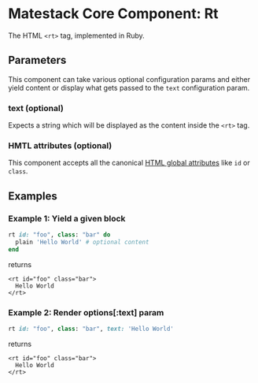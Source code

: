 # Matestack Core Component: Rt

The HTML `<rt>` tag, implemented in Ruby.

## Parameters

This component can take various optional configuration params and either yield content or display what gets passed to the `text` configuration param.

### text \(optional\)

Expects a string which will be displayed as the content inside the `<rt>` tag.

### HMTL attributes \(optional\)

This component accepts all the canonical [HTML global attributes](https://www.w3schools.com/tags/ref_standardattributes.asp) like `id` or `class`.

## Examples

### Example 1: Yield a given block

```ruby
rt id: "foo", class: "bar" do
  plain 'Hello World' # optional content
end
```

returns

```markup
<rt id="foo" class="bar">
  Hello World
</rt>
```

### Example 2: Render options\[:text\] param

```ruby
rt id: "foo", class: "bar", text: 'Hello World'
```

returns

```markup
<rt id="foo" class="bar">
  Hello World
</rt>
```

